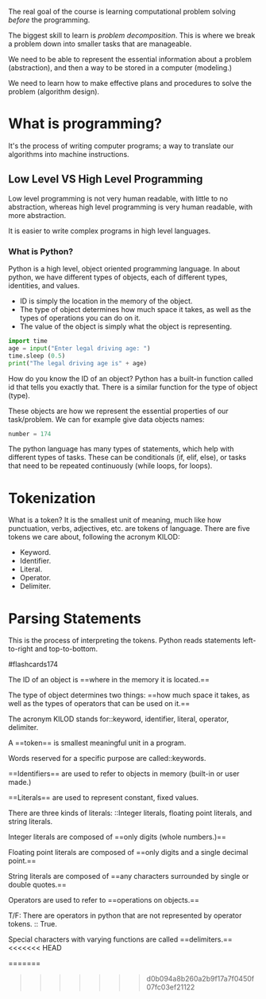 The real goal of the course is learning computational problem solving *before* the programming.

The biggest skill to learn is *problem decomposition*. This is where we break a problem down into smaller tasks that are manageable.

We need to be able to represent the essential information about a problem (abstraction), and then a way to be stored in a computer (modeling.)

We need to learn how to make effective plans and procedures to solve the problem (algorithm design).

# What is programming?

It's the process of writing computer programs; a way to translate our algorithms into machine instructions.

## Low Level VS High Level Programming

Low level programming is not very human readable, with little to no abstraction, whereas high level programming is very human readable, with more abstraction.

It is easier to write complex programs in high level languages.

### What is Python?

Python is a high level, object oriented programming language. In about python, we have different types of objects, each of different types, identities, and values.

- ID is simply the location in the memory of the object.
- The type of object determines how much space it takes, as well as the types of operations you can do on it.
- The value of the object is simply what the object is representing.

```python
import time
age = input("Enter legal driving age: ")
time.sleep (0.5)
print("The legal driving age is" + age)
```

How do you know the ID of an object? Python has a built-in function called id that tells you exactly that. There is a similar function for the type of object (type).

These objects are how we represent the essential properties of our task/problem. We can for example give data objects names:

```python
number = 174
```

The python language has many types of statements, which help with different types of tasks. These can be conditionals (if, elif, else), or tasks that need to be repeated continuously (while loops, for loops).

# Tokenization

What is a token? It is the smallest unit of meaning, much like how punctuation, verbs, adjectives, etc. are tokens of language. There are five tokens we care about, following the acronym KILOD:

- Keyword.
- Identifier.
- Literal.
- Operator.
- Delimiter.

# Parsing Statements

This is the process of interpreting the tokens. Python reads statements left-to-right and top-to-bottom.

#flashcards174

The ID of an object is ==where in the memory it is located.==
<!--SR:!2024-10-19,25,250-->

The type of object determines  two things: ==how much space it takes, as well as the types of operators that can be used on it.==
<!--SR:!2024-10-25,24,230-->

The acronym KILOD stands for::keyword, identifier, literal, operator, delimiter.
<!--SR:!2024-12-13,58,250-->

A ==token== is smallest meaningful unit in a program.
<!--SR:!2024-11-10,38,250-->

Words reserved for a specific purpose are called::keywords.
<!--SR:!2024-10-21,27,270-->

==Identifiers== are used to refer to objects in memory (built-in or user made.)
<!--SR:!2024-11-19,34,210-->

==Literals== are used to represent constant, fixed values.
<!--SR:!2024-10-19,25,250-->

There are three kinds of literals: ::Integer literals, floating point literals, and string literals.
<!--SR:!2024-12-05,50,250-->

 Integer literals are composed of ==only digits (whole numbers.)==
<!--SR:!2024-12-13,58,250-->

Floating point literals are composed of ==only digits and a single decimal point.==
<!--SR:!2024-11-10,38,250-->

String literals are composed of ==any characters surrounded by single or double quotes.==
<!--SR:!2024-12-05,50,250-->

Operators are used to refer to ==operations on objects.==
<!--SR:!2024-11-21,45,250-->

T/F: There are operators in python that are not represented by operator tokens. :: True.
<!--SR:!2024-11-21,45,250-->

Special characters with varying functions are called ==delimiters.==
<<<<<<< HEAD
<!--SR:!2024-10-20,13,248-->

=======
<!--SR:!2024-10-18,2,248-->

>>>>>>> d0b094a8b260a2b9f17a7f0450f07fc03ef21122
<!--SR:!2024-10-11,20,250!2024-10-05,9,230-->
